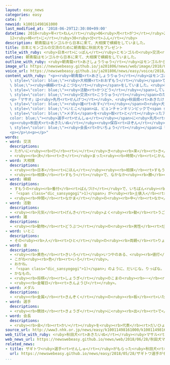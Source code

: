 ```yaml
---
layout: easy_news
categories: easy
cate: 7
newsid: k10011498161000
last_modified_at: '2018-06-29T12:30:00+09:00'
datetime: 2018<ruby>年<rt>ねん</rt></ruby>06<ruby>月<rt>がつ</rt></ruby>29<ruby>日<rt>にち</rt></ruby>
  12<ruby>時<rt>じ</rt></ruby>30<ruby>分<rt>ふん</rt></ruby>
description: 朝青龍はモンゴルから日本に来て、大相撲で横綱をしていました。
title: 日本とモンゴルの交流のために朝青龍に秋田犬をプレゼント
title_with_ruby: <ruby>日本<rt>にっぽん</rt></ruby>とモンゴルの<ruby>交流<rt>こうりゅう</rt></ruby>のために<ruby>朝青龍<rt>あさしょうりゅう</rt></ruby>に<ruby>秋田犬<rt>あきたいぬ</rt></ruby>をプレゼント
outline: 朝青龍はモンゴルから日本に来て、大相撲で横綱をしていました。
outline_with_ruby: <ruby>朝青龍<rt>あさしょうりゅう</rt></ruby>はモンゴルから<ruby>日本<rt>にっぽん</rt></ruby>に<ruby>来<rt>き</rt></ruby>て、<ruby>大相撲<rt>おおずもう</rt></ruby>で<ruby>横綱<rt>よこづな</rt></ruby>をしていました。
image_url: https://newswebeasy.github.io/ja201806/news/web/image/2018/06/28/K10011498161_1806280121_1806280522_01_03.jpg
voice_url: https://newswebeasy.github.io/ja201806/news/easy/voice/2018/06/29/k10011498161000.mp4
content_with_ruby: "<p><ruby>朝青龍<rt>あさしょうりゅう</rt></ruby>はモンゴルから<ruby>日本<rt>にっぽん</rt></ruby>に<ruby>来<rt>き</rt></ruby>て、<span\
  \ style=\"color: blue;\"><ruby>大相撲<rt>おおずもう</rt></ruby></span>で<span style=\"color:\
  \ blue;\"><ruby>横綱<rt>よこづな</rt></ruby></span>をしていました。<ruby>朝青龍<rt>あさしょうりゅう</rt></ruby>は<ruby>今<rt>いま</rt></ruby>、<ruby>日本<rt>にっぽん</rt></ruby>とモンゴルの<ruby>関係<rt>かんけい</rt></ruby>を<ruby>強<rt>つよ</rt></ruby>くするために<span\
  \ style=\"color: blue;\"><ruby>活動<rt>かつどう</rt></ruby></span>しています。</p>\n<p><ruby>秋田犬<rt>あきたいぬ</rt></ruby><ruby>保存<rt>ほぞん</rt></ruby><ruby>会<rt>かい</rt></ruby>は、<ruby>日本<rt>にっぽん</rt></ruby>とモンゴルの<span\
  \ style=\"color: blue;\"><ruby>交流<rt>こうりゅう</rt></ruby></span>のために<ruby>秋田犬<rt>あきたいぬ</rt></ruby>を<ruby>朝青龍<rt>あさしょうりゅう</rt></ruby>にプレゼントしたいと<ruby>言<rt>い</rt></ruby>っていました。<ruby>朝青龍<rt>あさしょうりゅう</rt></ruby>がほしいと<ruby>話<rt>はな</rt></ruby>したため、<ruby>来月<rt>らいげつ</rt></ruby>、「マサオ」という<ruby>名前<rt>なまえ</rt></ruby>の<ruby>犬<rt>いぬ</rt></ruby>をプレゼントすることになりました。</p>\n\
  <p>「マサオ」は<ruby>先月<rt>せんげつ</rt></ruby>、<ruby>秋田県<rt>あきたけん</rt></ruby><ruby>大館市<rt>おおだてし</rt></ruby>で<ruby>生<rt>う</rt></ruby>まれた<span\
  \ style=\"color: blue;\"><ruby>雄<rt>おす</rt></ruby></span>の<ruby>犬<rt>いぬ</rt></ruby>です。「マサオ」の<span\
  \ style=\"color: blue;\">いとこ</span>は、ピョンチャンオリンピックで<span style=\"color: blue;\"><ruby>金<rt>きん</rt></ruby></span><span\
  \ style=\"color: blue;\">メダル</span>を<ruby>取<rt>と</rt></ruby>ったアリーナ・ザギトワ<span style=\"\
  color: blue;\"><ruby>選手<rt>せんしゅ</rt></ruby></span>に<ruby>先月<rt>せんげつ</rt></ruby>プレゼントされた「マサル」です。</p>\n\
  <p><ruby>秋田犬<rt>あきたいぬ</rt></ruby><ruby>保存<rt>ほぞん</rt></ruby><ruby>会<rt>かい</rt></ruby>の<span\
  \ style=\"color: blue;\"><ruby>会長<rt>かいちょう</rt></ruby></span>は「モンゴルと<ruby>日本<rt>にっぽん</rt></ruby>の<ruby>関係<rt>かんけい</rt></ruby>がもっとよくなるために<ruby>手伝<rt>てつだ</rt></ruby>うことができたらうれしいです」と<ruby>話<rt>はな</rt></ruby>しています。</p>\n\
  <p></p>\n<p></p>"
words:
- word: 交流
  descriptions:
  - たがいに<ruby><rb>行</rb><rt>い</rt></ruby>き<ruby><rb>来</rb><rt>き</rt></ruby>すること。<ruby><rb>交</rb><rt>ま</rt></ruby>じり<ruby><rb>合</rb><rt>あ</rt></ruby>うこと。
  - <ruby><rb>決</rb><rt>き</rt></ruby>まった<ruby><rb>時間</rb><rt>じかん</rt></ruby>ごとに、<ruby><rb>流</rb><rt>なが</rt></ruby>れの<ruby><rb>方向</rb><rt>ほうこう</rt></ruby>が<ruby><rb>逆</rb><rt>ぎゃく</rt></ruby>になる<ruby><rb>電流</rb><rt>でんりゅう</rt></ruby>。
- word: 大相撲
  descriptions:
  - <ruby><rb>日本</rb><rt>にほん</rt></ruby><ruby><rb>相撲</rb><rt>すもう</rt></ruby><ruby><rb>協会</rb><rt>きょうかい</rt></ruby>が<ruby><rb>行</rb><rt>おこな</rt></ruby>う<ruby><rb>専門</rb><rt>せんもん</rt></ruby>の<ruby><rb>力士</rb><rt>りきし</rt></ruby>による<ruby><rb>相撲</rb><rt>すもう</rt></ruby>。
  - <ruby><rb>相撲</rb><rt>すもう</rt></ruby>で、なかなか<ruby><rb>勝</rb><rt>か</rt></ruby>ち<ruby><rb>負</rb><rt>ま</rt></ruby>けの<ruby><rb>決</rb><rt>き</rt></ruby>まらない<ruby><rb>力</rb><rt>ちから</rt></ruby>の<ruby><rb>入</rb><rt>はい</rt></ruby>った<ruby><rb>取組</rb><rt>とりくみ</rt></ruby>。
- word: 横綱
  descriptions:
  - すもうの<ruby><rb>番付</rb><rt>ばんづけ</rt></ruby>で、いちばん<ruby><rb>上</rb><rt>うえ</rt></ruby>の<ruby><rb>位</rb><rt>くらい</rt></ruby>。また、その<ruby><rb>力士</rb><rt>りきし</rt></ruby>。
  - 「<span class="dic_sansyogogi">1)</span>」が<ruby><rb>土俵入</rb><rt>どひょうい</rt></ruby>りのときに、<ruby><rb>腰</rb><rt>こし</rt></ruby>にしめる<ruby><rb>太</rb><rt>ふと</rt></ruby>いつな。
  - <ruby><rb>仲間</rb><rt>なかま</rt></ruby>の<ruby><rb>中</rb><rt>なか</rt></ruby>でいちばんすぐれている<ruby><rb>物</rb><rt>もの</rt></ruby>や<ruby><rb>人</rb><rt>ひと</rt></ruby>。
- word: 活動
  descriptions:
  - <ruby><rb>元気</rb><rt>げんき</rt></ruby>よく<ruby><rb>動</rb><rt>うご</rt></ruby>いたり、<ruby><rb>働</rb><rt>はたら</rt></ruby>いたりすること。
- word: 雄
  descriptions:
  - <ruby><rb>動物</rb><rt>どうぶつ</rt></ruby>の<ruby><rb>男性</rb><rt>だんせい</rt></ruby>にあたるもの。
- word: いとこ
  descriptions:
  - その<ruby><rb>人</rb><rt>ひと</rt></ruby>の<ruby><rb>両親</rb><rt>りょうしん</rt></ruby>のきょうだいの<ruby><rb>子</rb><rt>こ</rt></ruby>ども。その<ruby><rb>人</rb><rt>ひと</rt></ruby>からみて「おじさん」「おばさん」の<ruby><rb>子</rb><rt>こ</rt></ruby>どもたちにあたる。
- word: 金
  descriptions:
  - <ruby><rb>黄色</rb><rt>きいろ</rt></ruby>いつやのある、<ruby><rb>値打</rb><rt>ねう</rt></ruby>ちの<ruby><rb>高</rb><rt>たか</rt></ruby>い<ruby><rb>金属</rb><rt>きんぞく</rt></ruby>。こがね。
  - こがね<ruby><rb>色</rb><rt>いろ</rt></ruby>。
  - おかね。
  - 「<span class="dic_sansyogogi">1)</span>」のように、だいじな。りっぱな。
  - かなもの。
  - <ruby><rb>将棋</rb><rt>しょうぎ</rt></ruby>のこまの<ruby><rb>一</rb><rt>ひと</rt></ruby>つ。
  - <ruby><rb>金曜日</rb><rt>きんようび</rt></ruby>。
- word: メダル
  descriptions:
  - <ruby><rb>金属</rb><rt>きんぞく</rt></ruby>の<ruby><rb>板</rb><rt>いた</rt></ruby>に、<ruby><rb>絵</rb><rt>え</rt></ruby>や<ruby><rb>文字</rb><rt>もじ</rt></ruby>などをうきぼりにしたもの。<ruby><rb>記念品</rb><rt>きねんひん</rt></ruby>や<ruby><rb>賞品</rb><rt>しょうひん</rt></ruby>などにする。
- word: 選手
  descriptions:
  - <ruby><rb>競技</rb><rt>きょうぎ</rt></ruby>に<ruby><rb>出</rb><rt>で</rt></ruby>るために<ruby><rb>選</rb><rt>えら</rt></ruby>ばれた<ruby><rb>人</rb><rt>ひと</rt></ruby>。
- word: 会長
  descriptions:
  - <ruby><rb>会</rb><rt>かい</rt></ruby>を<ruby><rb>代表</rb><rt>だいひょう</rt></ruby>する<ruby><rb>人</rb><rt>ひと</rt></ruby>。
source_url: http://www3.nhk.or.jp/news/easy/k10011498161000/k10011498161000.html
web_title_with_ruby: <ruby>秋田犬<rt>あきたいぬ</rt></ruby><ruby>マサル<rt>まさる</rt></ruby>のいとこ「<ruby>マサオ<rt>まさお</rt></ruby>」が<ruby>元横綱<rt>もとよこづな</rt></ruby>の<ruby>朝青龍<rt>あさしょうりゅう</rt></ruby>に
web_news_url: https://newswebeasy.github.io/news/web/2018/06/28/秋田犬マサルのいとこマサオが元横綱の朝青龍に
related_news:
- title: ザギトワ<ruby>選手<rt>せんしゅ</rt></ruby>がもらった<ruby>秋田犬<rt>あきたいぬ</rt></ruby>をインスタグラムで<ruby>見<rt>み</rt></ruby>せる
  url: https://newswebeasy.github.io/news/easy/2018/05/28/ザギトワ選手がもらった秋田犬をインスタグラムで見せる
...
```

